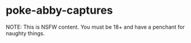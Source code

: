 # poke-abby-captures

NOTE: This is NSFW content. You must be 18+ and have a penchant for naughty things.
